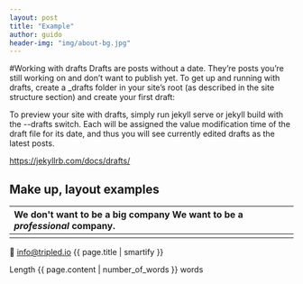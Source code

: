 ```yaml
---
layout: post
title: "Example"
author: guido
header-img: "img/about-bg.jpg"
---
```

#Working with drafts
Drafts are posts without a date. They’re posts you’re still working on and don’t want to publish yet. To get up and running with drafts, create a _drafts folder in your site’s root (as described in the site structure section) and create your first draft:

To preview your site with drafts, simply run jekyll serve or jekyll build with the --drafts switch. Each will be assigned the value modification time of the draft file for its date, and thus you will see currently edited drafts as the latest posts.


https://jekyllrb.com/docs/drafts/

## Make up, layout examples

| We don't want to be a big company We want to be a _professional_ company.|
| :-------------|
||

:e-mail: info@tripled.io
{{ page.title | smartify }}

Length {{ page.content | number_of_words }} words